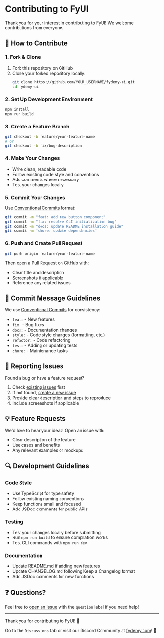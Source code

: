 # Contributing to FyUI

Thank you for your interest in contributing to FyUI! We welcome contributions from everyone.

## 🚀 How to Contribute

### 1. Fork & Clone

1. Fork this repository on GitHub
2. Clone your forked repository locally:
   ```bash
   git clone https://github.com/YOUR_USERNAME/fydemy-ui.git
   cd fydemy-ui
   ```

### 2. Set Up Development Environment

```bash
npm install
npm run build
```

### 3. Create a Feature Branch

```bash
git checkout -b feature/your-feature-name
# or
git checkout -b fix/bug-description
```

### 4. Make Your Changes

- Write clean, readable code
- Follow existing code style and conventions
- Add comments where necessary
- Test your changes locally

### 5. Commit Your Changes

Use [Conventional Commits](https://www.conventionalcommits.org/en/v1.0.0/) format:

```bash
git commit -m "feat: add new button component"
git commit -m "fix: resolve CLI initialization bug"
git commit -m "docs: update README installation guide"
git commit -m "chore: update dependencies"
```

### 6. Push and Create Pull Request

```bash
git push origin feature/your-feature-name
```

Then open a Pull Request on GitHub with:

- Clear title and description
- Screenshots if applicable
- Reference any related issues

## 📝 Commit Message Guidelines

We use [Conventional Commits](https://www.conventionalcommits.org/en/v1.0.0/) for consistency:

- `feat:` - New features
- `fix:` - Bug fixes
- `docs:` - Documentation changes
- `style:` - Code style changes (formatting, etc.)
- `refactor:` - Code refactoring
- `test:` - Adding or updating tests
- `chore:` - Maintenance tasks

## 🐛 Reporting Issues

Found a bug or have a feature request?

1. Check [existing issues](https://github.com/fydemy/ui/issues) first
2. If not found, [create a new issue](https://github.com/fydemy/ui/issues/new)
3. Provide clear description and steps to reproduce
4. Include screenshots if applicable

## 💡 Feature Requests

We'd love to hear your ideas! Open an issue with:

- Clear description of the feature
- Use cases and benefits
- Any relevant examples or mockups

## 🔍 Development Guidelines

### Code Style

- Use TypeScript for type safety
- Follow existing naming conventions
- Keep functions small and focused
- Add JSDoc comments for public APIs

### Testing

- Test your changes locally before submitting
- Run `npm run build` to ensure compilation works
- Test CLI commands with `npm run dev`

### Documentation

- Update README.md if adding new features
- Update CHANGELOG.md following Keep a Changelog format
- Add JSDoc comments for new functions

## ❓ Questions?

Feel free to [open an issue](https://github.com/fydemy/ui/issues/new) with the `question` label if you need help!

---

Thank you for contributing to FyUI! 🎉

Go to the `Discussions` tab or visit our Discord Community at [fydemy.com](https://fydemy.com)! 🚀

